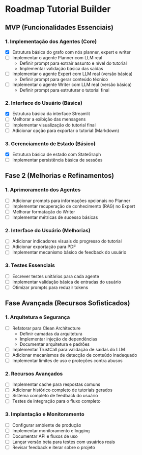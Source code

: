 # Roadmap Tutorial Builder

## MVP (Funcionalidades Essenciais)

### 1. Implementação dos Agentes (Core)

- [x] Estrutura básica do grafo com nós planner, expert e writer
- [ ] Implementar o agente Planner com LLM real
  - Definir prompt para extrair assunto e nível do tutorial
  - Implementar validação básica das saídas
- [ ] Implementar o agente Expert com LLM real (versão básica)
  - Definir prompt para gerar conteúdo técnico
- [ ] Implementar o agente Writer com LLM real (versão básica)
  - Definir prompt para estruturar o tutorial final

### 2. Interface do Usuário (Básica)

- [x] Estrutura básica da interface Streamlit
- [ ] Melhorar a exibição das mensagens
- [ ] Implementar visualização do tutorial final
- [ ] Adicionar opção para exportar o tutorial (Markdown)

### 3. Gerenciamento de Estado (Básico)

- [x] Estrutura básica de estado com StateGraph
- [ ] Implementar persistência básica de sessões

## Fase 2 (Melhorias e Refinamentos)

### 1. Aprimoramento dos Agentes

- [ ] Adicionar prompts para informações opcionais no Planner
- [ ] Implementar recuperação de conhecimento (RAG) no Expert
- [ ] Melhorar formatação do Writer
- [ ] Implementar métricas de sucesso básicas

### 2. Interface do Usuário (Melhorias)

- [ ] Adicionar indicadores visuais do progresso do tutorial
- [ ] Adicionar exportação para PDF
- [ ] Implementar mecanismo básico de feedback do usuário

### 3. Testes Essenciais

- [ ] Escrever testes unitários para cada agente
- [ ] Implementar validação básica de entradas do usuário
- [ ] Otimizar prompts para reduzir tokens

## Fase Avançada (Recursos Sofisticados)

### 1. Arquitetura e Segurança

- [ ] Refatorar para Clean Architecture
  - Definir camadas da arquitetura
  - Implementar injeção de dependências
  - Documentar arquitetura e padrões
- [ ] Implementar TrustCall para validação de saídas do LLM
- [ ] Adicionar mecanismos de detecção de conteúdo inadequado
- [ ] Implementar limites de uso e proteções contra abusos

### 2. Recursos Avançados

- [ ] Implementar cache para respostas comuns
- [ ] Adicionar histórico completo de tutoriais gerados
- [ ] Sistema completo de feedback do usuário
- [ ] Testes de integração para o fluxo completo

### 3. Implantação e Monitoramento

- [ ] Configurar ambiente de produção
- [ ] Implementar monitoramento e logging
- [ ] Documentar API e fluxos de uso
- [ ] Lançar versão beta para testes com usuários reais
- [ ] Revisar feedback e iterar sobre o projeto

